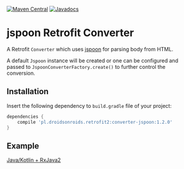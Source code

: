 [![Maven Central](https://maven-badges.herokuapp.com/maven-central/pl.droidsonroids.retrofit2/converter-jspoon/badge.svg?style=flat)](https://maven-badges.herokuapp.com/maven-central/pl.droidsonroids/jspoon)
[![Javadocs](https://javadoc.io/badge/pl.droidsonroids/jspoon.svg?color=blue)](https://javadoc.io/doc/pl.droidsonroids.retrofit2/converter-jspoon)

jspoon Retrofit Converter
===============

A Retrofit `Converter` which uses [jspoon](https://github.com/DroidsOnRoids/jspoon) for parsing body from HTML.

A default `Jspoon` instance will be created or one can be configured and passed to
`JspoonConverterFactory.create()` to further control the conversion.


Installation
--------
Insert the following dependency to `build.gradle` file of your project:
```gradle
dependencies {
    compile 'pl.droidsonroids.retrofit2:converter-jspoon:1.2.0'
}
```
Example
--------
[Java/Kotlin + RxJava2](https://github.com/DroidsOnRoids/jspoon/tree/master/advanced-example)

